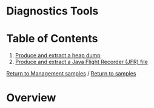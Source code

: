 # Diagnostics Tools

# Table of Contents

 1. [Produce and extract a heap dump](heap-dump)
 1. [Produce and extract a Java Flight Recorder (JFR) file](jfr)
 
[Return to Management samples](../) / [Return to samples](../../README.md#list-of-samples)

# Overview